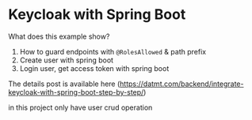 # Keycloak with Spring Boot
What does this example show?

1. How to guard endpoints with `@RolesAllowed` & path prefix
2. Create user with spring boot
3. Login user, get access token with spring boot

The details post is available here (https://datmt.com/backend/integrate-keycloak-with-spring-boot-step-by-step/)



in this project only have user crud operation 

